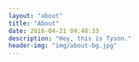 ```yaml
---
layout: "about"
title: "About"
date: 2016-04-21 04:48:33
description: "Hey, this is Tyson."
header-img: "img/about-bg.jpg"
---
```

